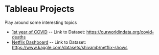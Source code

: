 # Tableau Projects

Play around some interesting topics

- [1st year of COVID](https://public.tableau.com/app/profile/jrreda/viz/firstyearcovid/1styearofCOVID?publish=yes)
-- Link to Dataset: https://ourworldindata.org/covid-deaths
- [Netflix Dashboard](https://public.tableau.com/app/profile/jrreda/viz/NetflixMoviesTVshows_16727566630580/Dashboard?publish=yes)
-- Link to Dataset: https://www.kaggle.com/datasets/shivamb/netflix-shows